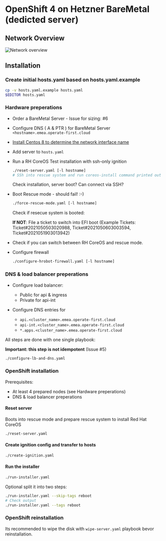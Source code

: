 # OpenShift 4 on Hetzner BareMetal (dedicted server)

## Network Overview

![Network overview](docs/nimages/etwork-overview-v3.png)

## Installation

### Create initial hosts.yaml based on hosts.yaml.example

```bash
cp -v hosts.yaml.example hosts.yaml
$EDITOR hosts.yaml
```

### Hardware preperations

  * Order a BareMetal Server - Issue for sizing: #6

  * Configure DNS ( A & PTR ) for BareMetal Server
      `<hostname>.emea.operate-first.cloud`

  * [Install Centos 8 to determine the network interface name](docs/install-centos-8.md)

  * Add server to `hosts.yaml`

  * Run a RH CoreOS Test installation with ssh-only ignition
    ```bash
    ./reset-server.yaml [-l hostname]
    # SSh into rescue system and run coreos-install command printed out at the end ot the playbook.

    ```

    Check installation, server boot? Can connect via SSH?

  * Boot Rescue mode - should fail! :-)

    ```bash
    ./force-rescue-mode.yaml [-l hostname]
    ```

    Check if resecue system is booted:

      **If NOT**: File a ticket to switch into EFI boot (Example Tickets: Ticket#2021050503020988, Ticket#2021050603003594, Ticket#2021051903013942)

  * Check if you can switch between RH CoreOS and rescue mode.

  * Configure firewall
    ```bash
    ./configure-hrobot-firewall.yaml [-l hostname]
    ```

### DNS & load balancer preperations

  * Configure load balancer:
      * Public for api & ingress
      * Private for api-int

  * Configure DNS entries for
      * `api.<cluster_name>.emea.operate-first.cloud`
      * `api-int.<cluster_name>.emea.operate-first.cloud`
      * `*.apps.<cluster_name>.emea.operate-first.cloud`

All steps are done with one single playbook:

**Important: this step is not idempotent** (Issue #5)

```bash
./configure-lb-and-dns.yaml
```

### OpenShift installation

Prerequisites:
  * At least 4 prepared nodes (see Hardware preperations)
  * DNS & load balancer preperations


#### Reset server

Boots into rescue mode and prepare rescue system to install Red Hat CoreOS

```bash
./reset-server.yaml
```

#### Create ignition config and transfer to hosts

```bash
./create-ignition.yaml
```

#### Run the installer


```bash
./run-installer.yaml
```

Optional split it into two steps:

```bash
./run-installer.yaml --skip-tags reboot
# Check output
./run-installer.yaml --tags reboot
```

### OpenShift reinstallation

Its recommended to wipe the disk with `wipe-server.yaml` playbook bevor reinstallation.
